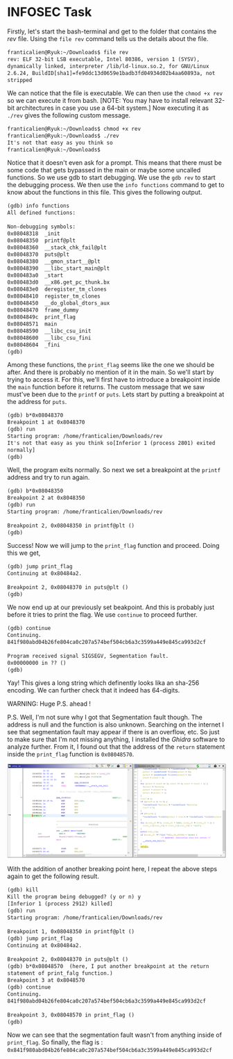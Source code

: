 # **INFOSEC Task**
Firstly, let's start the bash-terminal and get to the folder that contains the _rev_ file. Using the `file rev` command tells us the details about the file.
```
franticalien@Ryuk:~/Downloads$ file rev
rev: ELF 32-bit LSB executable, Intel 80386, version 1 (SYSV), dynamically linked, interpreter /lib/ld-linux.so.2, for GNU/Linux 2.6.24, BuildID[sha1]=fe9ddc13d0659e1badb3fd04934d02b4aa60893a, not stripped

```
We can notice that the file is executable. We can then use the `chmod +x rev` so we can execute it from bash. [NOTE: You may have to install relevant 32-bit architectures in case you use a 64-bit system.] Now executing it as `./rev` gives the following custom message.

```
franticalien@Ryuk:~/Downloads$ chmod +x rev
franticalien@Ryuk:~/Downloads$ ./rev
It's not that easy as you think so
franticalien@Ryuk:~/Downloads$ 
```
Notice that it doesn't even ask for a prompt. This means that there must be some code that gets bypassed in the main or maybe some uncalled functions. So we use gdb to start debugging. We use the `gdb rev` to start the debugging process. We then use the `info functions` command to get to know about the functions in this file. This gives the following output.
```
(gdb) info functions
All defined functions:

Non-debugging symbols:
0x08048318  _init
0x08048350  printf@plt
0x08048360  __stack_chk_fail@plt
0x08048370  puts@plt
0x08048380  __gmon_start__@plt
0x08048390  __libc_start_main@plt
0x080483a0  _start
0x080483d0  __x86.get_pc_thunk.bx
0x080483e0  deregister_tm_clones
0x08048410  register_tm_clones
0x08048450  __do_global_dtors_aux
0x08048470  frame_dummy
0x0804849c  print_flag
0x08048571  main
0x08048590  __libc_csu_init
0x08048600  __libc_csu_fini
0x08048604  _fini
(gdb) 

```
Among these functions, the `print_flag` seems like the one we should be after. And there is probably no mention of it in the main. So we'll start by trying to access it.
For this, we'll first have to introduce a breakpoint inside the `main` function before it returns. The custom message that we saw must've been due to the `printf` or `puts`.
Lets start by putting a breakpoint at the address for `puts`. 
```
(gdb) b*0x08048370
Breakpoint 1 at 0x8048370
(gdb) run 
Starting program: /home/franticalien/Downloads/rev 
It's not that easy as you think so[Inferior 1 (process 2801) exited normally]
(gdb) 
```
Well, the program exits normally. So next we set a breakpoint at the `printf` address and try to run again.
```
(gdb) b*0x08048350
Breakpoint 2 at 0x8048350
(gdb) run
Starting program: /home/franticalien/Downloads/rev 

Breakpoint 2, 0x08048350 in printf@plt ()
(gdb) 
```
Success! Now we will jump to the `print_flag` function and proceed. Doing this we get,
```
(gdb) jump print_flag
Continuing at 0x80484a2.

Breakpoint 2, 0x08048370 in puts@plt ()
(gdb) 
```
We now end up at our previously set beakpoint. And this is probably just before it tries to print the flag. We use `continue` to proceed further.
```
(gdb) continue
Continuing.
841f980abd04b26fe804ca0c207a574bef504cb6a3c3599a449e845ca993d2cf

Program received signal SIGSEGV, Segmentation fault.
0x00000000 in ?? ()
(gdb) 
```
Yay! This gives a long string which definently looks lika an sha-256 encoding. We can further check that it indeed has 64-digits. 

WARNING: Huge P.S. ahead !

P.S. Well, I'm not sure why I got that Segmentation fault though. The address is null and the function is also unknown. Searching on the internet I see that segmentation fault may appear if there is an overflow, etc. So just to make sure that I'm not missing anything, I installed the _Ghidra_ software to analyze further. From it, I found out that the address of the `return` statement inside the `print_flag` function is `0x08048570`.

![screenshot](./assets/ghidra.PNG)

With the addition of another breaking point here, I repeat the above steps again to get the following result.
```
(gdb) kill
Kill the program being debugged? (y or n) y
[Inferior 1 (process 2912) killed]
(gdb) run
Starting program: /home/franticalien/Downloads/rev 

Breakpoint 1, 0x08048350 in printf@plt ()
(gdb) jump print_flag
Continuing at 0x80484a2.

Breakpoint 2, 0x08048370 in puts@plt ()
(gdb) b*0x08048570  (here, I put another breakpoint at the return statement of print_falg function.)
Breakpoint 3 at 0x8048570
(gdb) continue
Continuing.
841f980abd04b26fe804ca0c207a574bef504cb6a3c3599a449e845ca993d2cf

Breakpoint 3, 0x08048570 in print_flag ()
(gdb)
```
Now we can see that the segmentation fault wasn't from anything inside of `print_flag`. So finally, the flag is : `0x841f980abd04b26fe804ca0c207a574bef504cb6a3c3599a449e845ca993d2cf`
